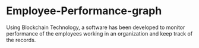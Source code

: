 # Employee-Performance-graph
Using Blockchain Technology, a software has been developed to monitor performance of the employees working in an organization and keep track of the records.
